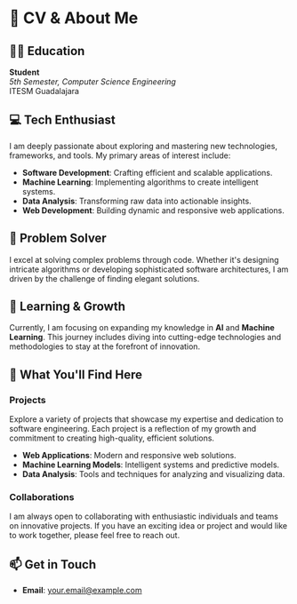 # 🌟 CV & About Me

## 👨‍🎓 Education

**Student**  
*5th Semester, Computer Science Engineering*  
ITESM Guadalajara

## 💻 Tech Enthusiast

I am deeply passionate about exploring and mastering new technologies, frameworks, and tools. My primary areas of interest include:

- **Software Development**: Crafting efficient and scalable applications.
- **Machine Learning**: Implementing algorithms to create intelligent systems.
- **Data Analysis**: Transforming raw data into actionable insights.
- **Web Development**: Building dynamic and responsive web applications.

## 🧠 Problem Solver

I excel at solving complex problems through code. Whether it's designing intricate algorithms or developing sophisticated software architectures, I am driven by the challenge of finding elegant solutions.

## 🌱 Learning & Growth

Currently, I am focusing on expanding my knowledge in **AI** and **Machine Learning**. This journey includes diving into cutting-edge technologies and methodologies to stay at the forefront of innovation.

## 🚀 What You'll Find Here

### **Projects**

Explore a variety of projects that showcase my expertise and dedication to software engineering. Each project is a reflection of my growth and commitment to creating high-quality, efficient solutions.

- **Web Applications**: Modern and responsive web solutions.
- **Machine Learning Models**: Intelligent systems and predictive models.
- **Data Analysis**: Tools and techniques for analyzing and visualizing data.

### **Collaborations**

I am always open to collaborating with enthusiastic individuals and teams on innovative projects. If you have an exciting idea or project and would like to work together, please feel free to reach out.

## 📫 Get in Touch

- **Email**: [your.email@example.com](mailto:your.email@example.com)
